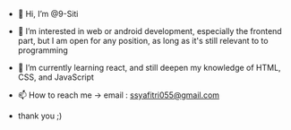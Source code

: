 - 👋 Hi, I’m @9-Siti
- 👀 I’m interested in web or android development, especially the frontend part, but I am open for any position, as long as it's still relevant to to programming
- 🌱 I’m currently learning react, and still deepen my knowledge of HTML, CSS, and JavaScript

- 📫 How to reach me -> email : ssyafitri055@gmail.com
- thank you ;)

<!---
9-Siti/9-Siti is a ✨ special ✨ repository because its `README.md` (this file) appears on your GitHub profile.
You can click the Preview link to take a look at your changes.
--->
